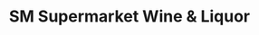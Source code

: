 ---
title: "SM Supermarket Wine & Liquor"
url: /baguio/sm-supermarket-wine-and-liquor/
shop: wine
---